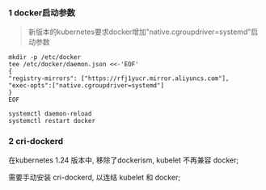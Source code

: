### 1 docker启动参数

> 新版本的kubernetes要求docker增加"native.cgroupdriver=systemd"启动参数

```
mkdir -p /etc/docker
tee /etc/docker/daemon.json <<-'EOF'
{
"registry-mirrors": ["https://rfj1yucr.mirror.aliyuncs.com"],
"exec-opts":["native.cgroupdriver=systemd"]
}
EOF

systemctl daemon-reload
systemctl restart docker
```



### 2 cri-dockerd

在kubernetes 1.24 版本中, 移除了dockerism, kubelet 不再兼容 docker;

需要手动安装 cri-dockerd, 以连结 kubelet 和 docker;
